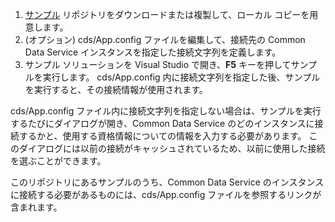 1. [サンプル](https://github.com/Microsoft/PowerApps-Samples) リポジトリをダウンロードまたは複製して、ローカル コピーを用意します。
1. (オプション) cds/App.config ファイルを編集して、接続先の Common Data Service インスタンスを指定した接続文字列を定義します。
1. サンプル ソリューションを Visual Studio で開き、**F5** キーを押してサンプルを実行します。 cds/App.config 内に接続文字列を指定した後、サンプルを実行すると、その接続情報が使用されます。

cds/App.config ファイル内に接続文字列を指定しない場合は、サンプルを実行するたびにダイアログが開き、Common Data Service のどのインスタンスに接続するかと、使用する資格情報についての情報を入力する必要があります。 このダイアログには以前の接続がキャッシュされているため、以前に使用した接続を選ぶことができます。

このリポジトリにあるサンプルのうち、Common Data Service のインスタンスに接続する必要があるものには、cds/App.config ファイルを参照するリンクが含まれます。
